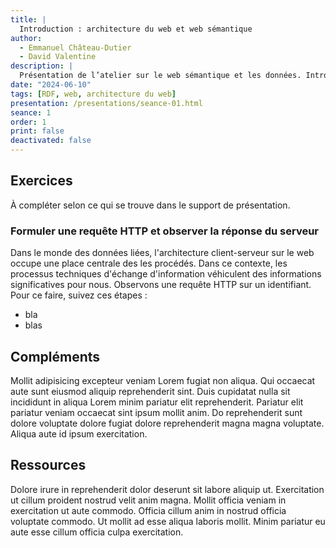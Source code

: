 ```yaml
---
title: |
  Introduction : architecture du web et web sémantique
author:
  - Emmanuel Château-Dutier
  - David Valentine
description: |
  Présentation de l’atelier sur le web sémantique et les données. Introduction aux principes des données ouvertes et liées.
date: "2024-06-10"
tags: [RDF, web, architecture du web]
presentation: /presentations/seance-01.html
seance: 1
order: 1
print: false
deactivated: false
---
```

## Exercices

À compléter selon ce qui se trouve dans le support de présentation.

### Formuler une requête HTTP et observer la réponse du serveur

<!-- Exercice client-serveur. -->

Dans le monde des données liées, l'architecture client-serveur sur le web occupe une place centrale des les procédés.
Dans ce contexte, les processus techniques d'échange d'information véhiculent des informations significatives pour nous.
Observons une requête HTTP sur un identifiant.
Pour ce faire, suivez ces étapes :

- bla
- blas

<!-- Pour amener à faire une observation très importante, les URI et les URL : lorsque l'on utilise une URI pour accéder à une ressource, souvent nous sommes redirigé vers une URL permettant de localiser une description de cette ressource. -->

<!-- Donc faire le lien vers les URI et les URL, les IRI, éventullement RDF, puisque nous avons les URI, et l'architecture, maintenant nous avons besoin d'un modèle de données. -->

## Compléments

Mollit adipisicing excepteur veniam Lorem fugiat non aliqua. Qui occaecat aute sunt eiusmod aliquip reprehenderit sint. Duis cupidatat nulla sit incididunt in aliqua Lorem minim pariatur elit reprehenderit. Pariatur elit pariatur veniam occaecat sint ipsum mollit anim. Do reprehenderit sunt dolore voluptate dolore fugiat dolore reprehenderit magna magna voluptate. Aliqua aute id ipsum exercitation.

## Ressources

Dolore irure in reprehenderit dolor deserunt sit labore aliquip ut. Exercitation ut cillum proident nostrud velit anim magna. Mollit officia veniam in exercitation ut aute commodo. Officia cillum anim in nostrud officia voluptate commodo. Ut mollit ad esse aliqua laboris mollit. Minim pariatur eu aute esse cillum officia culpa exercitation.
